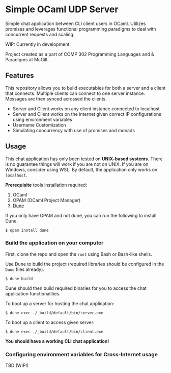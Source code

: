 # Simple OCaml UDP Server

Simple chat application between CLI client users in OCaml. Utilizes promises and leverages functional programming 
paradigms to deal with concurrent requests and scaling.

WIP: Currently in development.

Project created as a part of COMP 302 Programming Languages and & Paradigms at McGill.

## Features

This repository allows you to build executables for both a server and a client that connects. Multiple clients can connect to one server instance.
Messages are then synced acrossed the clients.

- Server and Client works on any client instance connected to localhost
- Server and Client works on the internet given correct IP configurations using environment variables
- Username Customization
- Simulating concurrency with use of promises and monads

## Usage 

This chat application has only been tested on **UNIX-based systems**. There is no guarantee things will work if you are not on UNIX. 
If you are on Windows, consider using WSL. By default, the application only works on `localhost`.

**Prerequisite** tools installation required: 
1. OCaml
2. OPAM (OCaml Project Manager)
3. [Dune](https://dune.build/install)

If you only have OPAM and not dune, you can run the following to install Dune.

```
$ opam install dune
```

### Build the application on your computer

First, clone the repo and open the `root` using Bash or Bash-like shells.

Use Dune to build the project (required libraries should be configured in the `Dune` files already).

```
$ dune build
```

Dune should then build required binaries for you to access the chat application functionalities.

To boot up a server for hosting the chat application:

```
$ dune exec ./_build/default/bin/server.exe
```

To boot up a client to access given server:

```
$ dune exec ./_build/default/bin/client.exe
```

**You should have a working CLI chat application!**

### Configuring environment variables for Cross-Internet usage

TBD (WIP!)